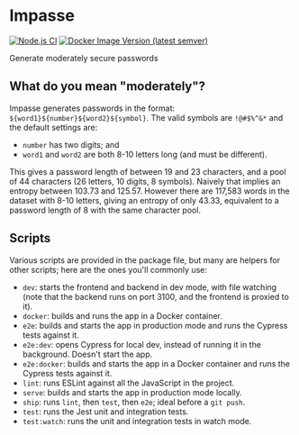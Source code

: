 # Impasse

[![Node.js CI](https://github.com/textbook/impasse/workflows/Node.js%20CI/badge.svg)](https://github.com/textbook/impasse/actions)
[![Docker Image Version (latest semver)](https://img.shields.io/docker/v/textbook/impasse?label=Docker&logo=docker&logoColor=white&sort=semver)](https://hub.docker.com/r/textbook/impasse/)

Generate moderately secure passwords

## What do you mean "moderately"?

Impasse generates passwords in the format: `${word1}${number}${word2}${symbol}`. The valid symbols are `!@#$%^&*` and
the default settings are:

- `number` has two digits; and
- `word1` and `word2` are both 8-10 letters long (and must be different).

This gives a password length of between 19 and 23 characters, and a pool of 44 characters (26 letters, 10 digits, 8
symbols). Naively that implies an entropy between 103.73 and 125.57. However there are 117,583 words in the dataset
with 8-10 letters, giving an entropy of only 43.33, equivalent to a password length of 8 with the same character pool.

## Scripts

Various scripts are provided in the package file, but many are helpers for other scripts; here are the ones you'll
commonly use:

 - `dev`: starts the frontend and backend in dev mode, with file watching (note that the backend runs on port 3100, and
    the frontend is proxied to it).
 - `docker`: builds and runs the app in a Docker container.
 - `e2e`: builds and starts the app in production mode and runs the Cypress tests against it.
 - `e2e:dev`: opens Cypress for local dev, instead of running it in the background. Doesn't start the app.
 - `e2e:docker`: builds and starts the app in a Docker container and runs the Cypress tests against it.
 - `lint`: runs ESLint against all the JavaScript in the project.
 - `serve`: builds and starts the app in production mode locally.
 - `ship`: runs `lint`, then `test`, then `e2e`; ideal before a `git push`.
 - `test`: runs the Jest unit and integration tests.
 - `test:watch`: runs the unit and integration tests in watch mode.
